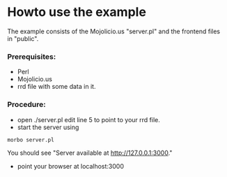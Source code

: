 Howto use the example
=====================

The example consists of the Mojolicio.us "server.pl" and the frontend files in "public".

### Prerequisites: 
- Perl
- Mojolicio.us
- rrd file with some data in it.

### Procedure:
- open ./server.pl 
	edit line 5 to point to your rrd file.
- start the server using 
```shell
morbo server.pl
```
You should see "Server available at http://127.0.0.1:3000."

- point your browser at localhost:3000